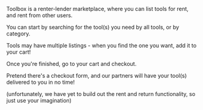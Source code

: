 Toolbox is a renter-lender marketplace, where you can list tools for rent, and rent from other users.

You can start by searching for the tool(s) you need by all tools, or by category.
     
Tools may have multiple listings - when you find the one you want, add it to your cart!

Once you're finished, go to your cart and checkout.
  
Pretend there's a checkout form, and our partners will have your tool(s) delivered to you in no time!

(unfortunately, we have yet to build out the rent and return functionality, so just use your imagination)
